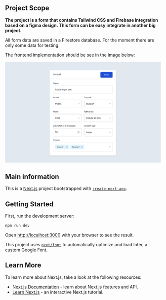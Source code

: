 ## Project Scope
<strong>
The project is a form that contains Tailwind CSS and Firebase integration based on a figma design.
This form can be easy integrate in another big project.</strong>

All form data are saved in a Firestore database. For the moment there are only some data for testing.

The frontend implementation should be see in the image below:

![img.png](img.png)

## Main information
This is a [Next.js](https://nextjs.org/) project bootstrapped with [`create-next-app`](https://github.com/vercel/next.js/tree/canary/packages/create-next-app).

## Getting Started

First, run the development server:

```bash
npm run dev
```

Open [http://localhost:3000](http://localhost:3000) with your browser to see the result.


This project uses [`next/font`](https://nextjs.org/docs/basic-features/font-optimization) to automatically optimize and load Inter, a custom Google Font.

## Learn More

To learn more about Next.js, take a look at the following resources:

- [Next.js Documentation](https://nextjs.org/docs) - learn about Next.js features and API.
- [Learn Next.js](https://nextjs.org/learn) - an interactive Next.js tutorial.

